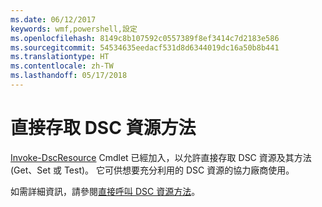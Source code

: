 ```yaml
---
ms.date: 06/12/2017
keywords: wmf,powershell,設定
ms.openlocfilehash: 8149c8b107592c0557389f8ef3414c7d2183e586
ms.sourcegitcommit: 54534635eedacf531d8d6344019dc16a50b8b441
ms.translationtype: HT
ms.contentlocale: zh-TW
ms.lasthandoff: 05/17/2018
---
```

# <a name="direct-access-to-dsc-resource-methods"></a>直接存取 DSC 資源方法


[Invoke-DscResource](https://technet.microsoft.com/library/mt517869.aspx) Cmdlet 已經加入，以允許直接存取 DSC 資源及其方法 (Get、Set 或 Test)。 它可供想要充分利用的 DSC 資源的協力廠商使用。

如需詳細資訊，請參閱[直接呼叫 DSC 資源方法](https://msdn.microsoft.com/powershell/dsc/directcallresource)。
